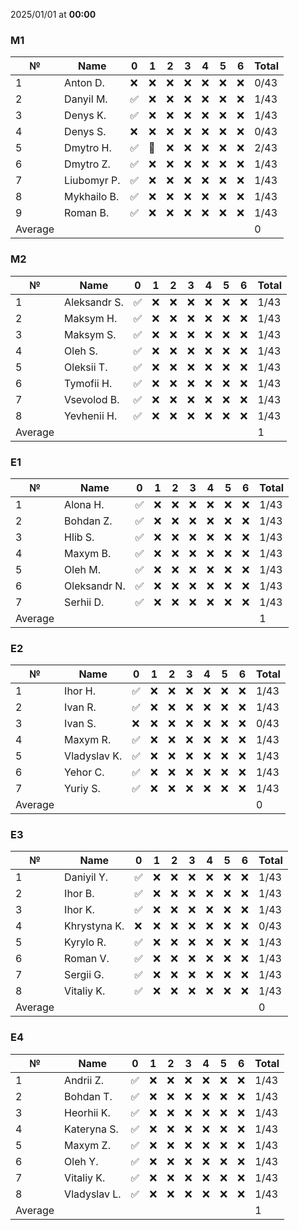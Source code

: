 2025/01/01 at **00:00**
### M1
|№|Name|0|1|2|3|4|5|6|Total|
|-----|-----|-----|-----|-----|-----|-----|-----|-----|-----|
|1|Anton D.|❌|❌|❌|❌|❌|❌|❌|0/43|
|2|Danyil M.|✅|❌|❌|❌|❌|❌|❌|1/43|
|3|Denys K.|✅|❌|❌|❌|❌|❌|❌|1/43|
|4|Denys S.|❌|❌|❌|❌|❌|❌|❌|0/43|
|5|Dmytro H.|✅|🔄|❌|❌|❌|❌|❌|2/43|
|6|Dmytro Z.|✅|❌|❌|❌|❌|❌|❌|1/43|
|7|Liubomyr P.|✅|❌|❌|❌|❌|❌|❌|1/43|
|8|Mykhailo B.|✅|❌|❌|❌|❌|❌|❌|1/43|
|9|Roman B.|✅|❌|❌|❌|❌|❌|❌|1/43|
|Average|||||||||0|
### M2
|№|Name|0|1|2|3|4|5|6|Total|
|-----|-----|-----|-----|-----|-----|-----|-----|-----|-----|
|1|Aleksandr S.|✅|❌|❌|❌|❌|❌|❌|1/43|
|2|Maksym H.|✅|❌|❌|❌|❌|❌|❌|1/43|
|3|Maksym S.|✅|❌|❌|❌|❌|❌|❌|1/43|
|4|Oleh S.|✅|❌|❌|❌|❌|❌|❌|1/43|
|5|Oleksii T.|✅|❌|❌|❌|❌|❌|❌|1/43|
|6|Tymofii H.|✅|❌|❌|❌|❌|❌|❌|1/43|
|7|Vsevolod B.|✅|❌|❌|❌|❌|❌|❌|1/43|
|8|Yevhenii H.|✅|❌|❌|❌|❌|❌|❌|1/43|
|Average|||||||||1|
### E1
|№|Name|0|1|2|3|4|5|6|Total|
|-----|-----|-----|-----|-----|-----|-----|-----|-----|-----|
|1|Alona H.|✅|❌|❌|❌|❌|❌|❌|1/43|
|2|Bohdan Z.|✅|❌|❌|❌|❌|❌|❌|1/43|
|3|Hlib S.|✅|❌|❌|❌|❌|❌|❌|1/43|
|4|Maxym B.|✅|❌|❌|❌|❌|❌|❌|1/43|
|5|Oleh M.|✅|❌|❌|❌|❌|❌|❌|1/43|
|6|Oleksandr N.|✅|❌|❌|❌|❌|❌|❌|1/43|
|7|Serhii D.|✅|❌|❌|❌|❌|❌|❌|1/43|
|Average|||||||||1|
### E2
|№|Name|0|1|2|3|4|5|6|Total|
|-----|-----|-----|-----|-----|-----|-----|-----|-----|-----|
|1|Ihor H.|✅|❌|❌|❌|❌|❌|❌|1/43|
|2|Ivan R.|✅|❌|❌|❌|❌|❌|❌|1/43|
|3|Ivan S.|❌|❌|❌|❌|❌|❌|❌|0/43|
|4|Maxym R.|✅|❌|❌|❌|❌|❌|❌|1/43|
|5|Vladyslav K.|✅|❌|❌|❌|❌|❌|❌|1/43|
|6|Yehor C.|✅|❌|❌|❌|❌|❌|❌|1/43|
|7|Yuriy S.|✅|❌|❌|❌|❌|❌|❌|1/43|
|Average|||||||||0|
### E3
|№|Name|0|1|2|3|4|5|6|Total|
|-----|-----|-----|-----|-----|-----|-----|-----|-----|-----|
|1|Daniyil Y.|✅|❌|❌|❌|❌|❌|❌|1/43|
|2|Ihor B.|✅|❌|❌|❌|❌|❌|❌|1/43|
|3|Ihor K.|✅|❌|❌|❌|❌|❌|❌|1/43|
|4|Khrystyna K.|❌|❌|❌|❌|❌|❌|❌|0/43|
|5|Kyrylo R.|✅|❌|❌|❌|❌|❌|❌|1/43|
|6|Roman V.|✅|❌|❌|❌|❌|❌|❌|1/43|
|7|Sergii G.|✅|❌|❌|❌|❌|❌|❌|1/43|
|8|Vitaliy K.|✅|❌|❌|❌|❌|❌|❌|1/43|
|Average|||||||||0|
### E4
|№|Name|0|1|2|3|4|5|6|Total|
|-----|-----|-----|-----|-----|-----|-----|-----|-----|-----|
|1|Andrii Z.|✅|❌|❌|❌|❌|❌|❌|1/43|
|2|Bohdan T.|✅|❌|❌|❌|❌|❌|❌|1/43|
|3|Heorhii K.|✅|❌|❌|❌|❌|❌|❌|1/43|
|4|Kateryna S.|✅|❌|❌|❌|❌|❌|❌|1/43|
|5|Maxym Z.|✅|❌|❌|❌|❌|❌|❌|1/43|
|6|Oleh Y.|✅|❌|❌|❌|❌|❌|❌|1/43|
|7|Vitaliy K.|✅|❌|❌|❌|❌|❌|❌|1/43|
|8|Vladyslav L.|✅|❌|❌|❌|❌|❌|❌|1/43|
|Average|||||||||1|
